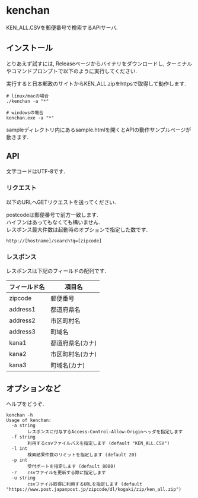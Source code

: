 # kenchan

KEN_ALL.CSVを郵便番号で検索するAPIサーバ.

## インストール

とりあえず試すには, Releaseページからバイナリをダウンロードし, ターミナルやコマンドプロンプトで以下のように実行してください.

実行すると日本郵政のサイトからKEN_ALL.zipをhttpsで取得して動作します.

```
# linux/macの場合
./kenchan -a "*"

# windowsの場合
kenchan.exe -a "*"
```

sampleディレクトリ内にあるsample.htmlを開くとAPIの動作サンプルページが動きます.

## API

文字コードはUTF-8です.

### リクエスト

以下のURLへGETリクエストを送ってください.

postcodeは郵便番号で前方一致します.  
ハイフンはあってもなくても構いません.  
レスポンス最大件数は起動時のオプションで指定した数です.

```
http://[hostname]/search?q=[zipcode]
```

### レスポンス

レスポンスは下記のフィールドの配列です.

| フィールド名     | 項目名           |
| ---------------- | ---------------- |
| zipcode          | 郵便番号         |
| address1         | 都道府県名       |
| address2         | 市区町村名       |
| address3         | 町域名           |
| kana1            | 都道府県名(カナ) |
| kana2            | 市区町村名(カナ) |
| kana3            | 町域名(カナ)     |

## オプションなど

ヘルプをどうぞ.

```
kenchan -h
Usage of kenchan:
  -a string
        レスポンスに付与するAccess-Control-Allow-Originヘッダを指定します
  -f string
        利用するcsvファイルパスを指定します (default "KEN_ALL.CSV")
  -l int
        検索結果件数のリミットを指定します (default 20)
  -p int
        受付ポートを指定します (default 8080)
  -r    csvファイルを更新する際に指定します
  -u string
        csvファイル取得に利用するURLを指定します (default "https://www.post.japanpost.jp/zipcode/dl/kogaki/zip/ken_all.zip")
```

